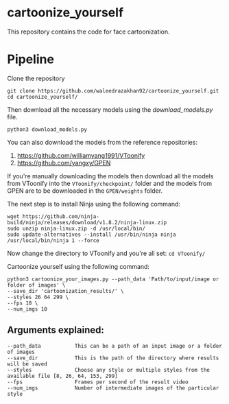 # cartoonize_yourself

This repository contains the code for face cartoonization.

# Pipeline
Clone the repository

```
git clone https://github.com/waleedrazakhan92/cartoonize_yourself.git
cd cartoonize_yourself/
```
Then download all the necessary models using the *download_models.py* file.
```
python3 download_models.py
```
You can also download the models from the reference repositories:
1) https://github.com/williamyang1991/VToonify
2) https://github.com/yangxy/GPEN

If you're manually downloading the models then download all the models from VToonify into the 
```VToonify/checkpoint/``` folder and the models from GPEN are to be downloaded in the ```GPEN/weights``` folder.

The next step is to install Ninja using the following command:
```
wget https://github.com/ninja-build/ninja/releases/download/v1.8.2/ninja-linux.zip
sudo unzip ninja-linux.zip -d /usr/local/bin/
sudo update-alternatives --install /usr/bin/ninja ninja /usr/local/bin/ninja 1 --force 
```

Now change the directory to VToonify and you're all set:
```cd VToonify/```

Cartoonize yourself using the following command:
```
python3 cartoonize_your_images.py --path_data 'Path/to/input/image or folder of images' \
--save_dir 'cartoonization_results/' \
--styles 26 64 299 \
--fps 10 \
--num_imgs 10 
```

## Arguments explained:
```
--path_data           This can be a path of an input image or a folder of images
--save_dir            This is the path of the directory where results will be saved
--styles              Choose any style or multiple styles from the available file [8, 26, 64, 153, 299]
--fps                 Frames per second of the result video
--num_imgs            Number of intermediate images of the particular style
```
